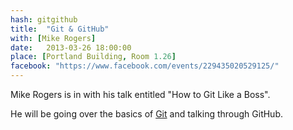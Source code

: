 ```yaml
---
hash: gitgithub
title:  "Git & GitHub"
with: [Mike Rogers]
date:   2013-03-26 18:00:00
place: [Portland Building, Room 1.26]
facebook: "https://www.facebook.com/events/229435020529125/"
---
```


Mike Rogers is in with his talk entitled "How to Git Like a Boss".

He will be going over the basics of [Git](http://git-scm.com/) and talking through GitHub.